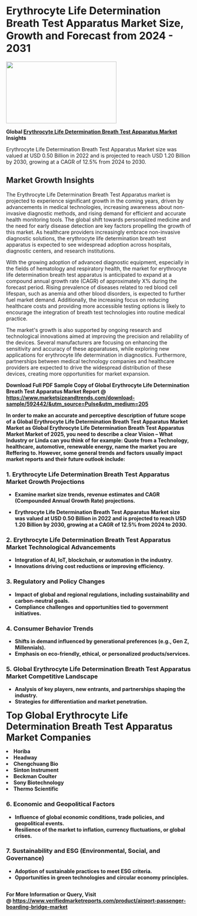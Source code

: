<H1>Erythrocyte Life Determination Breath Test Apparatus Market Size, Growth and Forecast from 2024 - 2031</H1><img class="aligncenter size-medium wp-image-584254" src="https://thirdeyenews.in/wp-content/uploads/2024/09/Global-Market-Research-300x168.jpeg" alt="" width="300" height="168" /><p><strong>Global&nbsp;<a href="https://www.marketsizeandtrends.com/download-sample/592442/&amp;utm_source=Pulse&amp;utm_medium=205">Erythrocyte Life Determination Breath Test Apparatus Market</a> Insights</strong></p><p>Erythrocyte Life Determination Breath Test Apparatus Market size was valued at USD 0.50 Billion in 2022 and is projected to reach USD 1.20 Billion by 2030, growing at a CAGR of 12.5% from 2024 to 2030.</p><p><h2>Market Growth Insights</h2> <p>The Erythrocyte Life Determination Breath Test Apparatus market is projected to experience significant growth in the coming years, driven by advancements in medical technologies, increasing awareness about non-invasive diagnostic methods, and rising demand for efficient and accurate health monitoring tools. The global shift towards personalized medicine and the need for early disease detection are key factors propelling the growth of this market. As healthcare providers increasingly embrace non-invasive diagnostic solutions, the erythrocyte life determination breath test apparatus is expected to see widespread adoption across hospitals, diagnostic centers, and research institutions.</p> <p><strong></strong></p> <p>With the growing adoption of advanced diagnostic equipment, especially in the fields of hematology and respiratory health, the market for erythrocyte life determination breath test apparatus is anticipated to expand at a compound annual growth rate (CAGR) of approximately X% during the forecast period. Rising prevalence of diseases related to red blood cell lifespan, such as anemia and other blood disorders, is expected to further fuel market demand. Additionally, the increasing focus on reducing healthcare costs and providing more accessible testing options is likely to encourage the integration of breath test technologies into routine medical practice.</p> <p>The market's growth is also supported by ongoing research and technological innovations aimed at improving the precision and reliability of the devices. Several manufacturers are focusing on enhancing the sensitivity and accuracy of these apparatuses, while exploring new applications for erythrocyte life determination in diagnostics. Furthermore, partnerships between medical technology companies and healthcare providers are expected to drive the widespread distribution of these devices, creating more opportunities for market expansion.</p> <p><strong></p><p><span class=""><strong>Download Full PDF Sample Copy of Global Erythrocyte Life Determination Breath Test Apparatus Market Report</strong> @ <a href="https://www.marketsizeandtrends.com/download-sample/592442/&amp;utm_source=Pulse&amp;utm_medium=205" target="_blank">https://www.marketsizeandtrends.com/download-sample/592442/&amp;utm_source=Pulse&amp;utm_medium=205</a></span></p><p>In order to make an accurate and perceptive description of future scope of a Global&nbsp;Erythrocyte Life Determination Breath Test Apparatus Market Market as Global&nbsp;Erythrocyte Life Determination Breath Test Apparatus Market Market of 2025, you need to describe a clear Vision &ndash; What Industry or Linda can you think of for example: Quote from a Technology, healthcare, automotive, renewable energy, name the market you are Reffering to. However, some general trends and factors usually impact market reports and their future outlook include:</p><h3>1.&nbsp;<strong>Erythrocyte Life Determination Breath Test Apparatus Market Growth Projections</strong></h3><ul><li>Examine market size trends, revenue estimates and CAGR (Compounded Annual Growth Rate) projections.</li><li><p>Erythrocyte Life Determination Breath Test Apparatus Market size was valued at USD 0.50 Billion in 2022 and is projected to reach USD 1.20 Billion by 2030, growing at a CAGR of 12.5% from 2024 to 2030.</p></li></ul><h3>2.&nbsp;<strong>Erythrocyte Life Determination Breath Test Apparatus Market Technological Advancements</strong></h3><ul><li>Integration of AI, IoT, blockchain, or automation in the industry.</li><li>Innovations driving cost reductions or improving efficiency.</li></ul><h3>3.&nbsp;<strong>Regulatory and Policy Changes</strong></h3><ul><li>Impact of global and regional regulations, including sustainability and carbon-neutral goals.</li><li>Compliance challenges and opportunities tied to government initiatives.</li></ul><h3>4.&nbsp;<strong>Consumer Behavior Trends</strong></h3><ul><li>Shifts in demand influenced by generational preferences (e.g., Gen Z, Millennials).</li><li>Emphasis on eco-friendly, ethical, or personalized products/services.</li></ul><h3>5.&nbsp;<strong>Global Erythrocyte Life Determination Breath Test Apparatus Market Competitive Landscape</strong></h3><ul><li>Analysis of key players, new entrants, and partnerships shaping the industry.</li><li>Strategies for differentiation and market penetration.</li></ul><p data-pm-slice="1 1 []"><span style="color: inherit; font-family: inherit; font-size: 25px;">Top Global Erythrocyte Life Determination Breath Test Apparatus Market Companies</span></p><div class="" data-test-id=""><p><li>Horiba</li><li> Headway</li><li> Chengchuang Bio</li><li> Sinton Instrument</li><li> Beckman Coulter</li><li> Sony Biotechnology</li><li> Thermo Scientific</li></p></div><h3>6.&nbsp;<strong>Economic and Geopolitical Factors</strong></h3><ul><li>Influence of global economic conditions, trade policies, and geopolitical events.</li><li>Resilience of the market to inflation, currency fluctuations, or global crises.</li></ul><h3>7.&nbsp;<strong>Sustainability and ESG (Environmental, Social, and Governance)</strong></h3><ul><li>Adoption of sustainable practices to meet ESG criteria.</li><li>Opportunities in green technologies and circular economy principles.</li></ul><h2><strong style="font-size: 14px;">For More Information or Query, Visit @&nbsp;</strong><a style="background-color: #ffffff; font-size: 14px;" href="https://www.marketsizeandtrends.com/report/erythrocyte-life-determination-breath-test-apparatus-market/" target="_blank">https://www.verifiedmarketreports.com/product/airport-passenger-boarding-bridge-market</a></h2>
